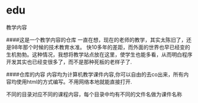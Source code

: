 edu
===

教学内容

####这是一个教学内容的仓库
一直在想，现在的老师的教学，其实太陈旧了，还是98年那个时候的技术教育水准。
快10多年的差距，而外面的世界也早已经变的生机勃勃。这种情况，我想将教学站点放在这里，使学生也能多看，从而明白程序开发其实也已经变很多了，而不是那种死板的老样子了.

####仓库的内容
内容均为计算机教学课件内容,你可以自由的去co出来，所有内容均使用html的方式编写。不用网络本地就能直接打开.
  
不同的目录对应不同的课程内容，每个目录中均有不同的文件名做为课件名称

